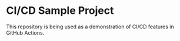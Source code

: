 # CI/CD Sample Project

This repository is being used as a demonstration of CI/CD features in GitHub Actions.